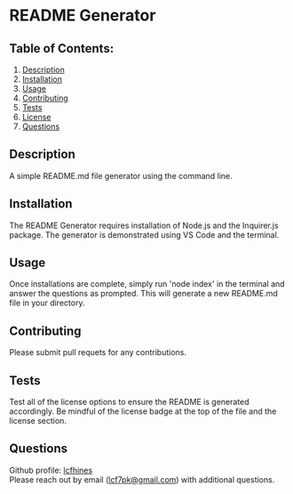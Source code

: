 
  # README Generator

  ### 

  ## Table of Contents:
  1. [Description](#Description)
  2. [Installation](#Installation)
  3. [Usage](#Usage)
  4. [Contributing](#Contributing)
  5. [Tests](#Tests)
  6. [License](#License)
  7. [Questions](#Questions)

  ## Description
  A simple README.md file generator using the command line.

  ## Installation
  The README Generator requires installation of Node.js and the Inquirer.js package. The generator is demonstrated using VS Code and the terminal.

  ## Usage
  Once installations are complete, simply run 'node index' in the terminal and answer the questions as prompted. This will generate a new README.md file in your directory.

  ## Contributing
  Please submit pull requets for any contributions.

  ## Tests
  Test all of the license options to ensure the README is generated accordingly. Be mindful of the license badge at the top of the file and the license section.

  
  
  ## Questions
  Github profile: [lcfhines](https://github.com/lcfhines)  
  Please reach out by email (lcf7pk@gmail.com) with additional questions.
